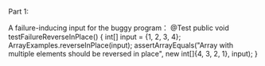 Part 1:

A failure-inducing input for the buggy program：
@Test
public void testFailureReverseInPlace() {
  int[] input = {1, 2, 3, 4};
  ArrayExamples.reverseInPlace(input);
  assertArrayEquals("Array with multiple elements should be reversed in place", 
                    new int[]{4, 3, 2, 1}, input);
}
